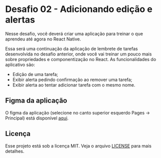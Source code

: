 # Desafio 02 - Adicionando edição e alertas

Nesse desafio, você deverá criar uma aplicação para treinar o que aprendeu até agora no React Native.

Essa será uma continuação da aplicação de lembrete de tarefas desenvolvida no desafio anterior, onde você vai treinar um pouco mais sobre propriedades e componentização no React.
As funcionalidades do aplicativo são:

- Edição de uma tarefa;
- Exibir alerta pedindo confirmação ao remover uma tarefa;
- Exibir alerta ao tentar adicionar tarefa com o mesmo nome.

## Figma da aplicação

O figma da aplicação (selecione no canto superior esquerdo  Pages -> Principal) está disponível [aqui](template.fig).


## Licença

Esse projeto está sob a licença MIT. Veja o arquivo [LICENSE](LICENSE) para mais detalhes.
